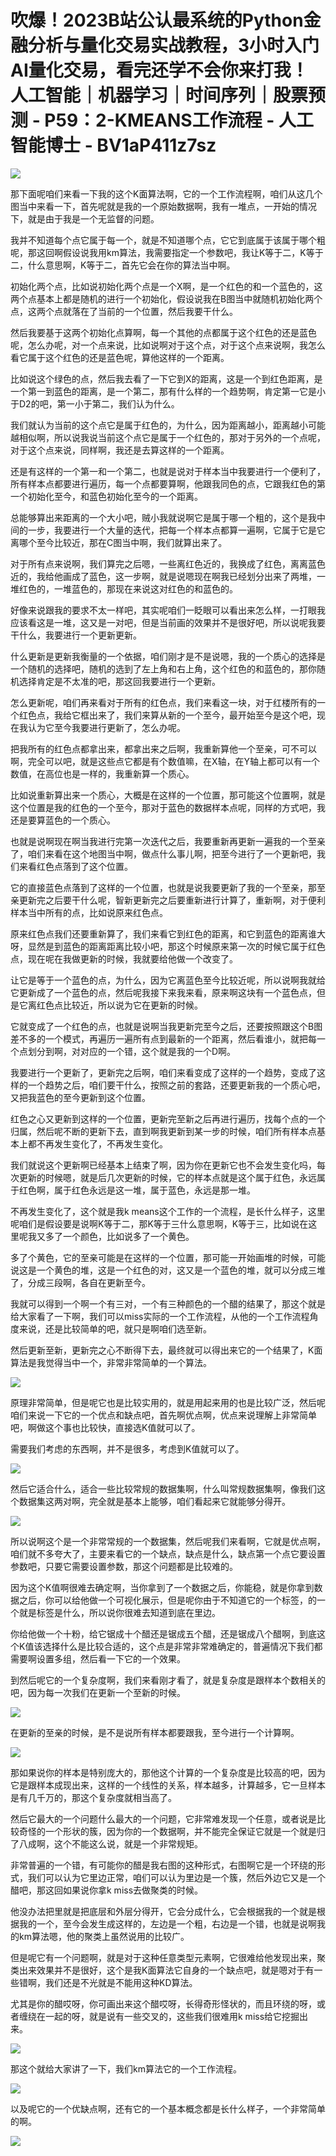 # 吹爆！2023B站公认最系统的Python金融分析与量化交易实战教程，3小时入门AI量化交易，看完还学不会你来打我！人工智能｜机器学习｜时间序列｜股票预测 - P59：2-KMEANS工作流程 - 人工智能博士 - BV1aP411z7sz

![](img/d94d23dcb81e0b4a39e229da0b921e4e_0.png)

那下面呢咱们来看一下我的这个K面算法啊，它的一个工作流程啊，咱们从这几个图当中来看一下，首先呢就是我的一个原始数据啊，我有一堆点，一开始的情况下，就是由于我是一个无监督的问题。

我并不知道每个点它属于每一个，就是不知道哪个点，它它到底属于该属于哪个粗呢，那这回啊假设说我用km算法，我需要指定一个参数吧，我让K等于二，K等于二，什么意思啊，K等于二，首先它会在你的算法当中啊。

初始化两个点，比如说初始化两个点是一个X啊，是一个红色的和一个蓝色的，这两个点基本上都是随机的进行一个初始化，假设说我在B图当中就随机初始化两个点，这两个点就落在了当前的一个位置，然后我要干什么。

然后我要基于这两个初始化点算啊，每一个其他的点都属于这个红色的还是蓝色呢，怎么办呢，对一个点来说，比如说啊对于这个点，对于这个点来说啊，我怎么看它属于这个红色的还是蓝色呢，算他这样的一个距离。

比如说这个绿色的点，然后我去看了一下它到X的距离，这是一个到红色距离，是一个第一到蓝色的距离，是一个第二，那有什么样的一个趋势啊，肯定第一它是小于D2的吧，第一小于第二，我们认为什么。

我们就认为当前的这个点它是属于红色的，为什么，因为距离越小，距离越小可能越相似啊，所以说我说当前这个点它是属于一个红色的，那对于另外的一个点呢，对于这个点来说，同样啊，我还是去算这样的一个距离。

还是有这样的一个第一和一个第二，也就是说对于样本当中我要进行一个便利了，所有样本点都要进行遍历，每一个点都要算啊，他跟我同色的点，它跟我红色的第一个初始化至今，和蓝色初始化至今的一个距离。

总能够算出来距离的一个大小吧，贼小我就说啊它是属于哪一个粗的，这个是我中间的一步，我要进行一个大量的迭代，把每一个样本点都算一遍啊，它属于它是它离哪个至今比较近，那在C图当中啊，我们就算出来了。

对于所有点来说啊，我们算完之后嗯，一些离红色近的，我换成了红色，离离蓝色近的，我给他画成了蓝色，这一步啊，就是说嗯现在啊我已经划分出来了两堆，一堆红色的，一堆蓝色的，那现在来说这对红色的和蓝色的。

好像来说跟我的要求不太一样吧，其实呢咱们一眨眼可以看出来怎么样，一打眼我应该看这是一堆，这又是一对吧，但是当前画的效果并不是很好吧，所以说呢我要干什么，我要进行一个更新更新。

什么更新是更新我衡量的一个依据，咱们刚才是不是说嗯，我的一个质心的选择是一个随机的选择吧，随机的选到了左上角和右上角，这个红色的和蓝色的，那你随机选择肯定是不太准的吧，那这回我要进行一个更新。

怎么更新呢，咱们再来看对于所有的红色点，我们来看这一块，对于红楼所有的一个红色点，我给它框出来了，我们来算从新的一个至今，最开始至今是这个吧，现在我认为它至今我要进行更新了，怎么办呢。

把我所有的红色点都拿出来，都拿出来之后啊，我重新算他一个至亲，可不可以啊，完全可以吧，就是这些点它都是有个数值嘛，在X轴，在Y轴上都可以有一个数值，在高位也是一样的，我重新算一个质心。

比如说重新算出来一个质心，大概是在这样的一个位置，那可能这个位置啊，就是这个位置是我的红色的一个至今，那对于蓝色的数据样本点呢，同样的方式吧，我还是要算蓝色的一个质心。

也就是说啊现在啊当我进行完第一次迭代之后，我要重新再更新一遍我的一个至亲了，咱们来看在这个地图当中啊，做点什么事儿啊，把至今进行了一个更新吧，我们来看红色点落到了这个位置。

它的直接蓝色点落到了这样的一个位置，也就是说我要更新了我的一个至亲，那至亲更新完之后要干什么呢，智新更新完之后要重新进行计算了，重新啊，对于便利样本当中所有的点，比如说原来红色点。

原来红色点我们还要重新算了，我们来看它到红色的距离，和它到蓝色的距离谁大呀，显然是到蓝色的距离距离比较小吧，那这个时候原来第一次的时候它属于红色点，现在呢在我做更新的时候，我就要给他做一个改变了。

让它是等于一个蓝色的点，为什么，因为它离蓝色至今比较近呢，所以说啊我就给它更新成了一个蓝色的点，然后呢我接下来我来看，原来啊这块有一个蓝色点，但是它离红色点比较近，所以说为它在更新的时候。

它就变成了一个红色的点，也就是说啊当我更新完至今之后，还要按照跟这个B图差不多的一个模式，再遍历一遍所有点到最新的一个距离，然后看谁小，就把每一个点划分到啊，对对应的一个错，这个就是我的一个D啊。

我要进行一个更新了，更新完之后啊，咱们来看变成了这样的一个趋势，变成了这样的一个趋势之后，咱们要干什么，按照之前的套路，还要更新我的一个质心吧，又把我蓝色的至今更新到这个位置。

红色之心又更新到这样的一个位置，更新完至新之后再进行遍历，找每个点的一个归属，然后呢不断的更新下去，直到啊我更新到某一步的时候，咱们所有样本点基本上都不再发生变化了，不再发生变化。

我们就说这个更新啊已经基本上结束了啊，因为你在更新它也不会发生变化吗，每次更新的时候嗯，就是后几次更新的时候，它的样本点就是这个属于红色，永远属于红色啊，属于红色永远是这一堆，属于蓝色，永远是那一堆。

不再发生变化了，这个就是我k means这个工作的一个流程，是长什么样子，这里呢咱们是假设要是说啊K等于二，那K等于三什么意思啊，K等于三，比如说在这里呢我又多了一个颜色，比如说多了一个黄色。

多了个黄色，它的至亲可能是在这样的一个位置，那可能一开始画堆的时候，可能说这是一个黄色的堆，这是一个红色的对，这又是一个蓝色的堆，就可以分成三堆了，分成三段啊，各自在更新至今。

我就可以得到一个啊一个有三对，一个有三种颜色的一个醋的结果了，那这个就是给大家看了一下啊，我们可以miss实际的一个工作流程，从他的一个工作流程角度来说，还是比较简单的吧，就只是啊咱们选至新。

然后更新至新，更新完之心不断得下去，最终就可以得出来它的一个结果了，K面算法是我觉得当中一个，非常非常简单的一个算法。



![](img/d94d23dcb81e0b4a39e229da0b921e4e_2.png)

原理非常简单，但是呢它也是比较实用的，就是用起来用的也是比较广泛，然后呢咱们来说一下它的一个优点和缺点吧，首先啊优点啊，优点来说理解上非常简单吧，啊做这个事也比较快，直接选K值就可以了。

需要我们考虑的东西啊，并不是很多，考虑到K值就可以了。

![](img/d94d23dcb81e0b4a39e229da0b921e4e_4.png)

然后它适合什么，适合一些比较常规的数据集啊，什么叫常规数据集啊，像我们这个数据集这两对啊，完全就是基本上能够，咱们看起来它就能够分得开。



![](img/d94d23dcb81e0b4a39e229da0b921e4e_6.png)

所以说啊这个是一个非常常规的一个数据集，然后呢我们来看啊，它就是优点啊，咱们就不多夸大了，主要来看它的一个缺点，缺点是什么，缺点第一个点它要设置参数吧，只要它需要设置参数，那这个问题都是比较难的。

因为这个K值啊很难去确定啊，当你拿到了一个数据之后，你能稳，就是你拿到数据之后，你可以给他做一个可视化展示，但是呢你由于不知道它的一个标签，的一个就是标签是什么，所以说你很难去知道到底在里边。

你给他做一个十粉，给它锯成十个醋还是锯成五个醋，还是锯成八个醋啊，到底这个K值该选择什么是比较合适的，这个点是非常非常难确定的，普遍情况下我们都需要啊设置多组，然后看一下它的一个效果。

到然后呢它的一个复杂度啊，我们来看刚才看了，就是复杂度是跟样本个数相关的吧，因为每一次我们在更新一个至新的时候。



![](img/d94d23dcb81e0b4a39e229da0b921e4e_8.png)

在更新的至亲的时候，是不是说所有样本都要跟我，至今进行一个计算啊。

![](img/d94d23dcb81e0b4a39e229da0b921e4e_10.png)

那如果说你的样本是特别庞大的，那他这个计算的一个复杂度是比较高的吧，因为它是跟样本成现出来，这样的一个线性的关系，样本越多，计算越多，它一旦样本是有几千万的，那这个复杂度就相当高了。

然后它最大的一个问题什么最大的一个问题，它非常难发现一个任意，或者说是比较奇怪的一个形状的簇，因为你的一个数据啊，并不能完全保证它就是一个就是归了八成啊，这个不能这么说，就是一个非常规矩。

非常普遍的一个错，有可能你的醋是我右图的这种形式，右图啊它是一个环绕的形式，我们可以认为它里边正常，咱们可以认为里边是一个簇，然后外边它又是一个醋吧，那这回如果说你拿k miss去做聚类的时候。

他没办法把里就是把底层和外层分得开，它会分成什么，它会根据我的一个就是根据我的一个，至今会发生成这样的，左边是一个粗，右边是一个错，也就是说啊我的km算法嗯，他的聚类上虽然说用的比较广。

但是呢它有一个问题啊，就是对于这种任意类型元素啊，它很难给他发现出来，聚类出来效果并不是很好，这个是我K面算法它自身的一个缺点吧，就是嗯对于有一些错啊，我们还是不光就是不能用这种KD算法。

尤其是你的醋哎呀，你可画出来这个醋哎呀，长得奇形怪状的，而且环绕的呀，或者缠绕在一起的呀，就是说有一些交叉的，这些我们很难用k miss给它挖掘出来。



![](img/d94d23dcb81e0b4a39e229da0b921e4e_12.png)

那这个就给大家讲了一下，我们km算法它的一个工作流程。

![](img/d94d23dcb81e0b4a39e229da0b921e4e_14.png)

以及呢它的一个优缺点啊，还有它的一个基本概念都是长什么样子，一个非常简单的啊。

![](img/d94d23dcb81e0b4a39e229da0b921e4e_16.png)